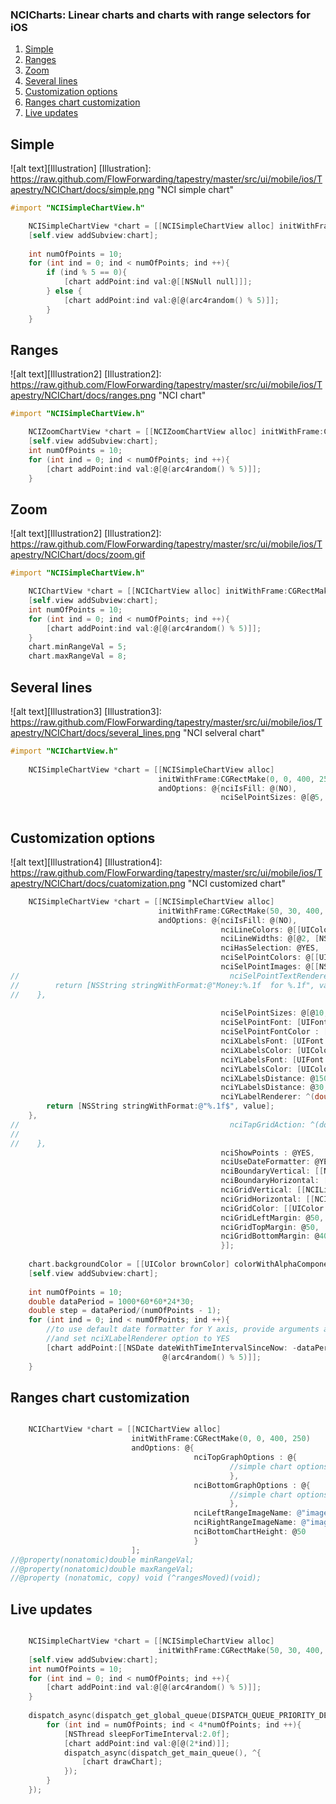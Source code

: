 ### NCICharts: Linear charts and charts with range selectors for iOS

1. [Simple](#simple)
1. [Ranges](#ranges)
1. [Zoom](#zoom)
1. [Several lines](#several-lines)
1. [Customization options](#customization-options)
1. [Ranges chart customization](#ranges-chart-customization)
1. [Live updates](#live-updates)

## Simple

![alt text][Illustration]
[Illustration]: https://raw.github.com/FlowForwarding/tapestry/master/src/ui/mobile/ios/Tapestry/NCIChart/docs/simple.png "NCI simple chart"

```ObjectiveC
#import "NCISimpleChartView.h"

    NCISimpleChartView *chart = [[NCISimpleChartView alloc] initWithFrame:CGRectMake(50, 30, 400, 250)];
    [self.view addSubview:chart];
    
    int numOfPoints = 10;
    for (int ind = 0; ind < numOfPoints; ind ++){
        if (ind % 5 == 0){
            [chart addPoint:ind val:@[[NSNull null]]];
        } else {
            [chart addPoint:ind val:@[@(arc4random() % 5)]];
        }
    }
``` 

## Ranges

![alt text][Illustration2]
[Illustration2]: https://raw.github.com/FlowForwarding/tapestry/master/src/ui/mobile/ios/Tapestry/NCIChart/docs/ranges.png "NCI chart"

```ObjectiveC
#import "NCISimpleChartView.h"

    NCIZoomChartView *chart = [[NCIZoomChartView alloc] initWithFrame:CGRectMake(0, 0, 300, 400)];
    [self.view addSubview:chart];
    int numOfPoints = 10;
    for (int ind = 0; ind < numOfPoints; ind ++){
        [chart addPoint:ind val:@[@(arc4random() % 5)]];
    }
```

## Zoom

![alt text][Illustration2]
[Illustration2]: https://raw.github.com/FlowForwarding/tapestry/master/src/ui/mobile/ios/Tapestry/NCIChart/docs/zoom.gif 

```ObjectiveC
#import "NCISimpleChartView.h"

    NCIChartView *chart = [[NCIChartView alloc] initWithFrame:CGRectMake(0, 0, 300, 400)];
    [self.view addSubview:chart];
    int numOfPoints = 10;
    for (int ind = 0; ind < numOfPoints; ind ++){
        [chart addPoint:ind val:@[@(arc4random() % 5)]];
    }
    chart.minRangeVal = 5;
    chart.maxRangeVal = 8;  
```

## Several lines

![alt text][Illustration3]
[Illustration3]: https://raw.github.com/FlowForwarding/tapestry/master/src/ui/mobile/ios/Tapestry/NCIChart/docs/several_lines.png "NCI selveral chart"

```ObjectiveC
#import "NCIChartView.h"
    
    NCISimpleChartView *chart = [[NCISimpleChartView alloc]
                                 initWithFrame:CGRectMake(0, 0, 400, 250)
                                 andOptions: @{nciIsFill: @(NO),
                                               nciSelPointSizes: @[@5, @10, @5]}];
                                               
```

## Customization options

![alt text][Illustration4]
[Illustration4]: https://raw.github.com/FlowForwarding/tapestry/master/src/ui/mobile/ios/Tapestry/NCIChart/docs/cuatomization.png "NCI customized chart" 

```ObjectiveC
    NCISimpleChartView *chart = [[NCISimpleChartView alloc]
                                 initWithFrame:CGRectMake(50, 30, 400, 250)
                                 andOptions: @{nciIsFill: @(NO),
                                               nciLineColors: @[[UIColor orangeColor], [NSNull null]],
                                               nciLineWidths: @[@2, [NSNull null]],
                                               nciHasSelection: @YES,
                                               nciSelPointColors: @[[UIColor redColor]],
                                               nciSelPointImages: @[[NSNull null], @"star"],
//                                               nciSelPointTextRenderer: ^(double argument, NSArray* values){
//        return [NSString stringWithFormat:@"Money:%.1f  for %.1f", value, argument];
//    },
                                               
                                               nciSelPointSizes: @[@10, [NSNull null]],
                                               nciSelPointFont: [UIFont fontWithName:@"MarkerFelt-Thin" size:12],
                                               nciSelPointFontColor : [UIColor redColor],
                                               nciXLabelsFont: [UIFont fontWithName:@"MarkerFelt-Thin" size:12],
                                               nciXLabelsColor: [UIColor blueColor],
                                               nciYLabelsFont: [UIFont fontWithName:@"MarkerFelt-Thin" size:12],
                                               nciYLabelsColor: [UIColor brownColor],
                                               nciXLabelsDistance: @150,
                                               nciYLabelsDistance: @30,
                                               nciYLabelRenderer: ^(double value){
        return [NSString stringWithFormat:@"%.1f$", value];
    },
//                                               nciTapGridAction: ^(double argument, double value, float xInGrid, float yInGrid){
//        
//    },
                                               nciShowPoints : @YES,
                                               nciUseDateFormatter: @YES,//nciXLabelRenderer
                                               nciBoundaryVertical: [[NCILine alloc] initWithWidth:1 color:[UIColor blackColor] andDashes:@[@2,@2]],
                                               nciBoundaryHorizontal: [[NCILine alloc] initWithWidth:2 color:[UIColor redColor] andDashes:nil],
                                               nciGridVertical: [[NCILine alloc] initWithWidth:1 color:[UIColor purpleColor] andDashes:nil],
                                               nciGridHorizontal: [[NCILine alloc] initWithWidth:2 color:[UIColor greenColor] andDashes:@[@2,@2]],
                                               nciGridColor: [[UIColor yellowColor] colorWithAlphaComponent:0.2],
                                               nciGridLeftMargin: @50,
                                               nciGridTopMargin: @50,
                                               nciGridBottomMargin: @40
                                               }];
    
    chart.backgroundColor = [[UIColor brownColor] colorWithAlphaComponent:0.2];
    [self.view addSubview:chart];
    
    int numOfPoints = 10;
    double dataPeriod = 1000*60*60*24*30;
    double step = dataPeriod/(numOfPoints - 1);
    for (int ind = 0; ind < numOfPoints; ind ++){
        //to use default date formatter for Y axis, provide arguments as  timeIntervalSince1970
        //and set nciXLabelRenderer option to YES
        [chart addPoint:[[NSDate dateWithTimeIntervalSinceNow: -dataPeriod + step *ind] timeIntervalSince1970] val:@[@(arc4random() % 5),
                                  @(arc4random() % 5)]];
    }            

``` 

## Ranges chart customization

```ObjectiveC

    NCIChartView *chart = [[NCIChartView alloc]
                           initWithFrame:CGRectMake(0, 0, 400, 250)
                           andOptions: @{
                                         nciTopGraphOptions : @{
                                                 //simple chart options
                                                 },
                                         nciBottomGraphOptions : @{
                                                 //simple chart options
                                                 },
                                         nciLeftRangeImageName: @"image",
                                         nciRightRangeImageName: @"image",
                                         nciBottomChartHeight: @50
                                         }
                           ];
//@property(nonatomic)double minRangeVal;
//@property(nonatomic)double maxRangeVal;
//@property (nonatomic, copy) void (^rangesMoved)(void);   

```

## Live updates

```ObjectiveC

    NCISimpleChartView *chart = [[NCISimpleChartView alloc]
                                 initWithFrame:CGRectMake(50, 30, 400, 250)];
    [self.view addSubview:chart];
    int numOfPoints = 10;
    for (int ind = 0; ind < numOfPoints; ind ++){
        [chart addPoint:ind val:@[@(arc4random() % 5)]];
    }
    
    dispatch_async(dispatch_get_global_queue(DISPATCH_QUEUE_PRIORITY_DEFAULT, 0), ^{
        for (int ind = numOfPoints; ind < 4*numOfPoints; ind ++){
            [NSThread sleepForTimeInterval:2.0f];
            [chart addPoint:ind val:@[@(2*ind)]];
            dispatch_async(dispatch_get_main_queue(), ^{
                [chart drawChart];
            });
        }
    });
```    
